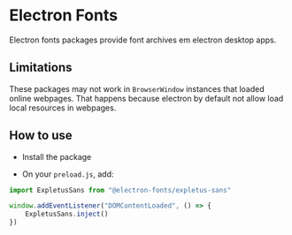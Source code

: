 # Electron Fonts

Electron fonts packages provide font archives em electron desktop apps.

## Limitations

These packages may not work in `BrowserWindow` instances that loaded online webpages. That happens because electron by default not allow load local resources in webpages.

## How to use

* Install the package

* On your `preload.js`, add:

```ts
import ExpletusSans from "@electron-fonts/expletus-sans"

window.addEventListener("DOMContentLoaded", () => {
    ExpletusSans.inject()
})
```